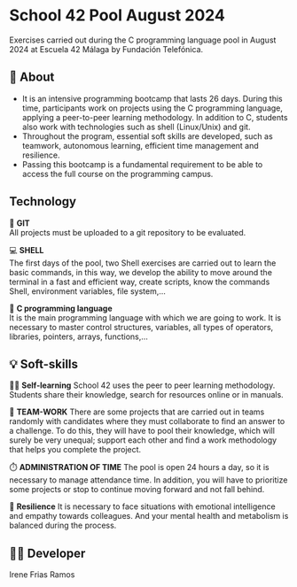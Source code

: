 # School 42 Pool August 2024
Exercises carried out during the C programming language pool in August 2024 at Escuela 42 Málaga by Fundación Telefónica.

## 📖 About
- It is an intensive programming bootcamp that lasts 26 days. During this time, participants work on projects using the C programming language, applying a peer-to-peer learning methodology. 
In addition to C, students also work with technologies such as shell (Linux/Unix) and git. 
- Throughout the program, essential soft skills are developed, such as teamwork, autonomous learning, efficient time management and resilience.
- Passing this bootcamp is a fundamental requirement to be able to access the full course on the programming campus.

## Technology
📁 **GIT**</br>
All projects must be uploaded to a git repository to be evaluated.

💻 **SHELL**</br>
The first days of the pool, two Shell exercises are carried out to learn the basic commands, in this way, we develop the ability to move around the terminal in a fast and efficient way, create scripts, know the commands Shell, environment variables, file system,...

🧠 **C programming language**</br>
It is the main programming language with which we are going to work. It is necessary to master control structures, variables, all types of operators, libraries, pointers, arrays, functions,...

## 💡 Soft-skills
👨‍🎓 **Self-learning**
School 42 uses the peer to peer learning methodology. Students share their knowledge, search for resources online or in manuals.

👥 **TEAM-WORK**
There are some projects that are carried out in teams randomly with candidates where they must collaborate to find an answer to a challenge. To do this, they will have to pool their knowledge, which will surely be very unequal; support each other and find a work methodology that helps you complete the project.

⏱️ **ADMINISTRATION OF TIME**
The pool is open 24 hours a day, so it is necessary to manage attendance time. In addition, you will have to prioritize some projects or stop to continue moving forward and not fall behind.

🧘 **Resilience**
It is necessary to face situations with emotional intelligence and empathy towards colleagues. And your mental health and metabolism is balanced during the process.

## 👩‍💻 Developer
Irene Frias Ramos
